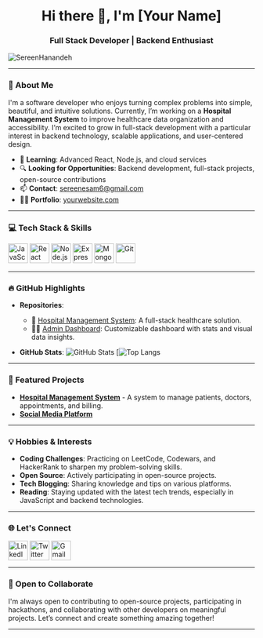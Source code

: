 <h1 align="center">Hi there 👋, I'm [Your Name]</h1>
<h3 align="center">Full Stack Developer | Backend Enthusiast</h3>

<p align="left"> <img src="https://komarev.com/ghpvc/?username=SereenHanandeh&label=Profile%20views&color=0e75b6&style=flat" alt="SereenHanandeh" /> </p>

---

### 📝 About Me

I'm a software developer who enjoys turning complex problems into simple, beautiful, and intuitive solutions. Currently, I’m working on a **Hospital Management System** to improve healthcare data organization and accessibility. I’m excited to grow in full-stack development with a particular interest in backend technology, scalable applications, and user-centered design.

- 🌱 **Learning**: Advanced React, Node.js, and cloud services
- 🔍 **Looking for Opportunities**: Backend development, full-stack projects, open-source contributions
- 📫 **Contact**: [sereenesam6@gmail.com](sereenesam6@gmail.com)
- 👨‍💻 **Portfolio**: [yourwebsite.com](https://yourwebsite.com)

---

### 💻 Tech Stack & Skills

<p align="left">
  <img src="https://img.icons8.com/color/48/000000/javascript.png" alt="JavaScript" width="40" height="40"/> 
  <img src="https://img.icons8.com/color/48/000000/react-native.png" alt="React" width="40" height="40"/>
  <img src="https://img.icons8.com/color/48/000000/nodejs.png" alt="Node.js" width="40" height="40"/>
  <img src="https://img.icons8.com/color/48/000000/express.png" alt="Express.js" width="40" height="40"/>
  <img src="https://img.icons8.com/color/48/000000/mongodb.png" alt="MongoDB" width="40" height="40"/>
  <img src="https://img.icons8.com/color/48/000000/git.png" alt="Git" width="40" height="40"/>
</p>

---

### 🔥 GitHub Highlights

- **Repositories**: 
  - 🏥 [Hospital Management System](https://github.com/C12-SereenHanandeh/MERAKI_Academy_Project_4): A full-stack healthcare solution.
  - 🧑‍💼 [Admin Dashboard](https://github.com/C12-SereenHanandeh/MERAKI_Academy_Project_4/blob/main/frontend/src/pages/AdminDashboard.js): Customizable dashboard with stats and visual data insights.

- **GitHub Stats**:
  ![GitHub Stats](https://github-readme-stats.vercel.app/api?username=SereenHanandeh&show_icons=true&theme=radical)
  [![Top Langs](https://github-readme-stats.vercel.app/api/top-langs/?username=SereenHanandeh&layout=compact&langs_count=8&theme=radical)

---

### 🚀 Featured Projects

- **[Hospital Management System](https://github.com/C12-SereenHanandeh/MERAKI_Academy_Project_4)** - A system to manage patients, doctors, appointments, and billing.
- **[Social Media Platform](https://github.com/C12-SereenHanandeh/MERAKI_Academy_Project_2)** 


---

### 💡 Hobbies & Interests

- **Coding Challenges**: Practicing on LeetCode, Codewars, and HackerRank to sharpen my problem-solving skills.
- **Open Source**: Actively participating in open-source projects.
- **Tech Blogging**: Sharing knowledge and tips on various platforms.
- **Reading**: Staying updated with the latest tech trends, especially in JavaScript and backend technologies.

---

### 🌐 Let's Connect

<p align="left">
<a href="https://linkedin.com/in/yourusername" target="blank"><img align="center" src="https://img.icons8.com/fluent/48/000000/linkedin.png" alt="LinkedIn" height="40" width="40" /></a>
<a href="https://x.com/HanandehSe69200" target="blank"><img align="center" src="https://img.icons8.com/fluent/48/000000/twitter.png" alt="Twitter" height="40" width="40" /></a>
<a href="sereenesam6@gmail.com" target="blank"><img align="center" src="https://img.icons8.com/fluent/48/000000/gmail.png" alt="Gmail" height="40" width="40" /></a>
</p>

---

### 🤝 Open to Collaborate

I'm always open to contributing to open-source projects, participating in hackathons, and collaborating with other developers on meaningful projects. Let’s connect and create something amazing together!

---

